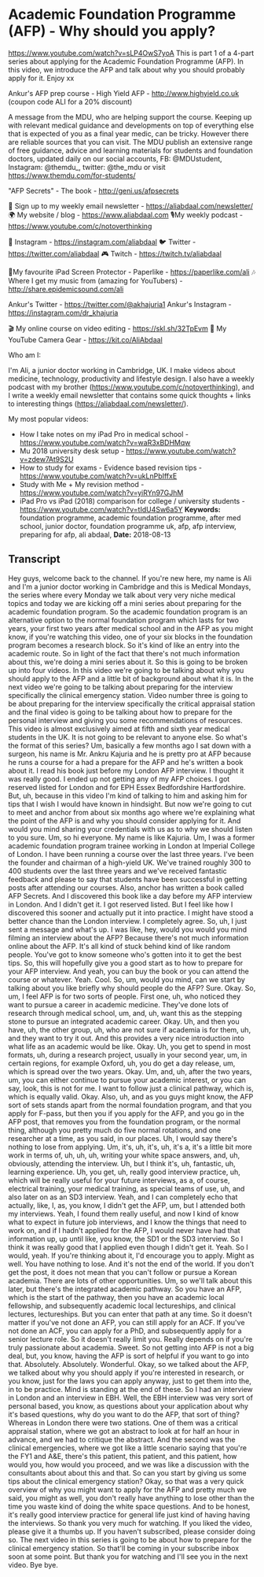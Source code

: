 # Academic Foundation Programme (AFP) - Why should you apply?
https://www.youtube.com/watch?v=sLP4OwS7yoA
This is part 1 of a 4-part series about applying for the Academic Foundation Programme (AFP). In this video, we introduce the AFP and talk about why you should probably apply for it. Enjoy xx

Ankur's AFP prep course - High Yield AFP - http://www.highyield.co.uk (coupon code ALI for a 20% discount)

A message from the MDU, who are helping support the course. Keeping up with relevant medical guidance and developments on top of everything else that is expected of you as a final year medic, can be tricky. However there are reliable sources that you can visit. The MDU publish an extensive range of free guidance, advice and learning materials for students and foundation doctors, updated daily on our social accounts, FB: @MDUstudent, Instagram: @themdu_, twitter: @the_mdu or visit https://www.themdu.com/for-students/

"AFP Secrets" - The book - http://geni.us/afpsecrets

💌 Sign up to my weekly email newsletter - https://aliabdaal.com/newsletter/
🌍 My website / blog - https://www.aliabdaal.com 
🎙My weekly podcast - https://www.youtube.com/c/notoverthinking 

📸 Instagram - https://instagram.com/aliabdaal
🐦 Twitter - https://twitter.com/aliabdaal
🎮 Twitch - https://twitch.tv/aliabdaal

📝My favourite iPad Screen Protector - Paperlike - https://paperlike.com/ali
🎶 Where I get my music from (amazing for YouTubers) - http://share.epidemicsound.com/ali

Ankur's Twitter - https://twitter.com/@akhajuria1
Ankur's Instagram - https://instagram.com/dr_khajuria

🎬 My online course on video editing - https://skl.sh/32TpEvm
🎥 My YouTube Camera Gear - https://kit.co/AliAbdaal


Who am I:

I'm Ali, a junior doctor working in Cambridge, UK. I make videos about medicine, technology, productivity and lifestyle design. I also have a weekly podcast with my brother (https://www.youtube.com/c/notoverthinking), and I write a weekly email newsletter that contains some quick thoughts + links to interesting things (https://aliabdaal.com/newsletter/).

My most popular videos:

- How I take notes on my iPad Pro in medical school - https://www.youtube.com/watch?v=waR3xBDHMqw
- Mu 2018 university desk setup - https://www.youtube.com/watch?v=zdew7At9S2U
- How to study for exams - Evidence based revision tips - https://www.youtube.com/watch?v=ukLnPbIffxE
- Study with Me + My revision method - https://www.youtube.com/watch?v=yiRYn97GJhM
- iPad Pro vs iPad (2018) comparison for college / university students - https://www.youtube.com/watch?v=tIdU4Sw6a5Y
**Keywords:** foundation programme, academic foundation programme, after med school, junior doctor, foundation programme uk, afp, afp interview, preparing for afp, ali abdaal, 
**Date:** 2018-08-13

## Transcript
 Hey guys, welcome back to the channel. If you're new here, my name is Ali and I'm a junior doctor working in Cambridge and this is Medical Mondays, the series where every Monday we talk about very very niche medical topics and today we are kicking off a mini series about preparing for the academic foundation program. So the academic foundation program is an alternative option to the normal foundation program which lasts for two years, your first two years after medical school and in the AFP as you might know, if you're watching this video, one of your six blocks in the foundation program becomes a research block. So it's kind of like an entry into the academic route. So in light of the fact that there's not much information about this, we're doing a mini series about it. So this is going to be broken up into four videos. In this video we're going to be talking about why you should apply to the AFP and a little bit of background about what it is. In the next video we're going to be talking about preparing for the interview specifically the clinical emergency station. Video number three is going to be about preparing for the interview specifically the critical appraisal station and the final video is going to be talking about how to prepare for the personal interview and giving you some recommendations of resources. This video is almost exclusively aimed at fifth and sixth year medical students in the UK. It is not going to be relevant to anyone else. So what's the format of this series? Um, basically a few months ago I sat down with a surgeon, his name is Mr. Ankru Kajuria and he is pretty pro at AFP because he runs a course for a had a prepare for the AFP and he's written a book about it. I read his book just before my London AFP interview. I thought it was really good. I ended up not getting any of my AFP choices. I got reserved listed for London and for EPH Essex Bedfordshire Hartfordshire. But, uh, because in this video I'm kind of talking to him and asking him for tips that I wish I would have known in hindsight. But now we're going to cut to meet and anchor from about six months ago where we're explaining what the point of the AFP is and why you should consider applying for it. And would you mind sharing your credentials with us as to why we should listen to you sure. Um, so hi everyone. My name is like Kajuria. Um, I was a former academic foundation program trainee working in London at Imperial College of London. I have been running a course over the last three years. I've been the founder and chairman of a high-yield UK. We've trained roughly 300 to 400 students over the last three years and we've received fantastic feedback and please to say that students have been successful in getting posts after attending our courses. Also, anchor has written a book called AFP Secrets. And I discovered this book like a day before my AFP interview in London. And I didn't get it. I got reserved listed. But I feel like how I discovered this sooner and actually put it into practice. I might have stood a better chance than the London interview. I completely agree. So, uh, I just sent a message and what's up. I was like, hey, would you would you mind filming an interview about the AFP? Because there's not much information online about the AFP. It's all kind of stuck behind kind of like random people. You've got to know someone who's gotten into it to get the best tips. So, this will hopefully give you a good start as to how to prepare for your AFP interview. And yeah, you can buy the book or you can attend the course or whatever. Yeah. Cool. So, um, would you mind, can we start by talking about you like briefly why should people do the AFP? Sure. Okay. So, um, I feel AFP is for two sorts of people. First one, uh, who noticed they want to pursue a career in academic medicine. They've done lots of research through medical school, um, and, uh, want this as the stepping stone to pursue an integrated academic career. Okay. Uh, and then you have, uh, the other group, uh, who are not sure if academia is for them, uh, and they want to try it out. And this provides a very nice introduction into what life as an academic would be like. Okay. Uh, you get to spend in most formats, uh, during a research project, usually in your second year, um, in certain regions, for example Oxford, uh, you do get a day release, um, which is spread over the two years. Okay. Um, and, uh, after the two years, um, you can either continue to pursue your academic interest, or you can say, look, this is not for me. I want to follow just a clinical pathway, which is, which is equally valid. Okay. Also, uh, and as you guys might know, the AFP sort of sets stands apart from the normal foundation program, and that you apply for F-pass, but then you if you apply for the AFP, and you go in the AFP post, that removes you from the foundation program, or the normal thing, although you pretty much do five normal rotations, and one researcher at a time, as you said, in our places. Uh, I would say there's nothing to lose from applying. Um, it's, uh, it's, uh, it's a, it's a little bit more work in terms of, uh, uh, uh, writing your white space answers, and, uh, obviously, attending the interview. Uh, but I think it's, uh, fantastic, uh, learning experience. Uh, you get, uh, really good interview practice, uh, which will be really useful for your future interviews, as a, of course, electrical training, your medical training, as special teams of use, uh, and also later on as an SD3 interview. Yeah, and I can completely echo that actually, like, I, as, you know, I didn't get the AFP, um, but I attended both my interviews. Yeah, I found them really useful, and now I kind of know what to expect in future job interviews, and I know the things that need to work on, and if I hadn't applied for the AFP, I would never have had that information up, up until like, you know, the SD1 or the SD3 interview. So I think it was really good that I applied even though I didn't get it. Yeah. So I would, yeah. If you're thinking about it, I'd encourage you to apply. Might as well. You have nothing to lose. And it's not the end of the world. If you don't get the post, it does not mean that you can't follow or pursue a Korean academia. There are lots of other opportunities. Um, so we'll talk about this later, but there's the integrated academic pathway. So you have an AFP, which is the start of the pathway, then you have an academic local fellowship, and subsequently academic local lectureships, and clinical lectures, lectureships. But you can enter that path at any time. So it doesn't matter if you've not done an AFP, you can still apply for an ACF. If you've not done an ACF, you can apply for a PhD, and subsequently apply for a senior lecture role. So it doesn't really limit you. Really depends on if you're truly passionate about academia. Sweet. So not getting into AFP is not a big deal, but, you know, having the AFP is sort of helpful if you want to go into that. Absolutely. Absolutely. Wonderful. Okay, so we talked about the AFP, we talked about why you should apply if you're interested in research, or you know, just for the laws you can apply anyway, just to get them into the, in to be practice. Mind is standing at the end of these. So I had an interview in London and an interview in EBH. Well, the EBH interview was very sort of personal based, you know, as questions about your application about why it's based questions, why do you want to do the AFP, that sort of thing? Whereas in London there were two stations. One of them was a critical appraisal station, where we got an abstract to look at for half an hour in advance, and we had to critique the abstract. And the second was the clinical emergencies, where we got like a little scenario saying that you're the FY1 and A&E, there's this patient, this patient, and this patient, how would you, how would you proceed, and we was like a discussion with the consultants about about this and that. So can you start by giving us some tips about the clinical emergency station? Okay, so that was a very quick overview of why you might want to apply for the AFP and pretty much we said, you might as well, you don't really have anything to lose other than the time you waste kind of doing the white space questions. And to be honest, it's really good interview practice for general life just kind of having having the interviews. So thank you very much for watching. If you liked the video, please give it a thumbs up. If you haven't subscribed, please consider doing so. The next video in this series is going to be about how to prepare for the clinical emergency station. So that'll be coming in your subscribe inbox soon at some point. But thank you for watching and I'll see you in the next video. Bye bye.
